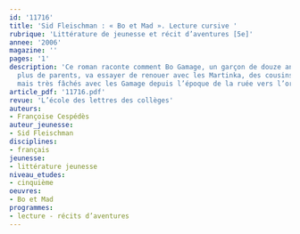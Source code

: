 ```yaml
---
id: '11716'
title: 'Sid Fleischman : « Bo et Mad ». Lecture cursive '
rubrique: 'Littérature de jeunesse et récit d’aventures [5e]'
annee: '2006'
magazine: ''
pages: '1'
description: 'Ce roman raconte comment Bo Gamage, un garçon de douze ans qui n’a
  plus de parents, va essayer de renouer avec les Martinka, des cousins éloignés,
  mais très fâchés avec les Gamage depuis l’époque de la ruée vers l’or…'
article_pdf: '11716.pdf'
revue: 'L’école des lettres des collèges'
auteurs:
- Françoise Cespédès
auteur_jeunesse:
- Sid Fleischman
disciplines:
- français
jeunesse:
- littérature jeunesse
niveau_etudes:
- cinquième
oeuvres:
- Bo et Mad
programmes:
- lecture - récits d’aventures
---
```

